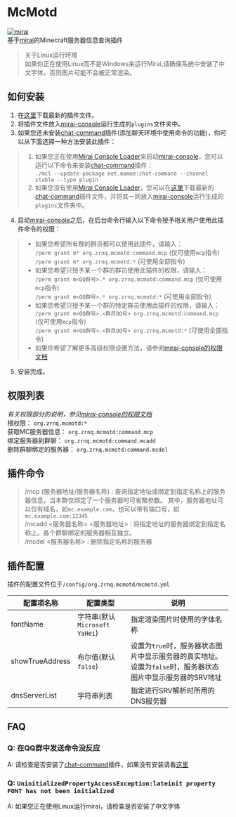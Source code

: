 # McMotd
[![mirai](https://img.shields.io/badge/mirai-v2.10.0-brightgreen)](https://github.com/mamoe/mirai )  
基于[mirai](https://github.com/mamoe/mirai )的Minecraft服务器信息查询插件

> 关于Linux运行环境  
> 如果你正在使用Linux而不是Windows来运行Mirai,请确保系统中安装了中文字体，否则图片可能不会被正常渲染。  

## 如何安装
1. 在[这里](https://github.com/Under-estimate/McMotd/releases/ )下载最新的插件文件。
2. 将插件文件放入[mirai-console](https://github.com/mamoe/mirai-console )运行生成的`plugins`文件夹中。
3. 如果您还未安装[chat-command](https://github.com/project-mirai/chat-command )插件(添加聊天环境中使用命令的功能)，你可以从下面选择一种方法安装此插件：
> 1. 如果您正在使用[Mirai Console Loader](https://github.com/iTXTech/mirai-console-loader )来启动[mirai-console](https://github.com/mamoe/mirai-console )，您可以运行以下命令来安装[chat-command](https://github.com/project-mirai/chat-command )插件：  
> `./mcl --update-package net.mamoe:chat-command --channel stable --type plugin`
> 2. 如果您没有使用[Mirai Console Loader](https://github.com/iTXTech/mirai-console-loader )，您可以在[这里](https://github.com/project-mirai/chat-command/releases )下载最新的[chat-command](https://github.com/project-mirai/chat-command )插件文件，并将其一同放入[mirai-console](https://github.com/mamoe/mirai-console )运行生成的`plugins`文件夹中。
4. 启动[mirai-console](https://github.com/mamoe/mirai-console )之后，在后台命令行输入以下命令授予相关用户使用此插件命令的权限：
> - 如果您希望所有群的群员都可以使用此插件，请输入：  
> `/perm grant m* org.zrnq.mcmotd:command.mcp` (仅可使用`mcp`指令)  
> `/perm grant m* org.zrnq.mcmotd:*` (可使用全部指令)
> - 如果您希望只授予某一个群的群员使用此插件的权限，请输入：  
> `/perm grant m<QQ群号>.* org.zrnq.mcmotd:command.mcp` (仅可使用`mcp`指令)  
> `/perm grant m<QQ群号>.* org.zrnq.mcmotd:*` (可使用全部指令)
> - 如果您希望只授予某一个群的特定群员使用此插件的权限，请输入：  
> `/perm grant m<QQ群号>.<群员QQ号> org.zrnq.mcmotd:command.mcp` (仅可使用`mcp`指令)  
> `/perm grant m<QQ群号>.<群员QQ号> org.zrnq.mcmotd:*` (可使用全部指令)
> - 如果你希望了解更多高级权限设置方法，请参阅[mirai-console的权限文档](https://github.com/mamoe/mirai-console/blob/master/docs/Permissions.md )
5. 安装完成。
## 权限列表
*有关权限部分的说明，参见[mirai-console的权限文档](https://github.com/mamoe/mirai-console/blob/master/docs/Permissions.md )*  
根权限： `org.zrnq.mcmotd:*`  
获取MC服务器信息： `org.zrnq.mcmotd:command.mcp`  
绑定服务器到群聊： `org.zrnq.mcmotd:command.mcadd`  
删除群聊绑定的服务器： `org.zrnq.mcmotd:command.mcdel`
## 插件命令
> /mcp (服务器地址/服务器名称) : 查询指定地址或绑定到指定名称上的服务器信息，当本群仅绑定了一个服务器时可省略参数。
其中，服务器地址可以仅有域名，如`mc.example.com`，也可以带有端口号，如`mc.example.com:12345`  
> /mcadd <服务器名称> <服务器地址> : 将指定地址的服务器绑定到指定名称上。各个群聊绑定的服务器相互独立。  
> /mcdel <服务器名称> : 删除指定名称的服务器
## 插件配置
插件的配置文件位于`/config/org.zrnq.mcmotd/mcmotd.yml`  

| 配置项名称 | 配置类型 | 说明 |
| -- | -- | -- |
| fontName | 字符串(默认`Microsoft YaHei`) | 指定渲染图片时使用的字体名称 |
| showTrueAddress | 布尔值(默认`false`) | 设置为`true`时，服务器状态图片中显示服务器的真实地址。设置为`false`时，服务器状态图片中显示服务器的SRV地址 |
| dnsServerList | 字符串列表 | 指定进行SRV解析时所用的DNS服务器 |

## FAQ
### Q: 在QQ群中发送命令没反应
A: 请检查是否安装了[chat-command](https://github.com/project-mirai/chat-command )插件，如果没有安装请看[这里](#如何安装 )

### Q: `UninitializedPropertyAccessException:lateinit property FONT has not been initialized`
A: 如果您正在使用Linux运行mirai，请检查是否安装了中文字体
